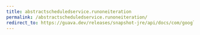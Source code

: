 ```yaml
---
title: abstractscheduledservice.runoneiteration
permalink: /abstractscheduledservice.runoneiteration/
redirect_to: https://guava.dev/releases/snapshot-jre/api/docs/com/google/common/util/concurrent/AbstractScheduledService.html#runOneIteration--
---
```

